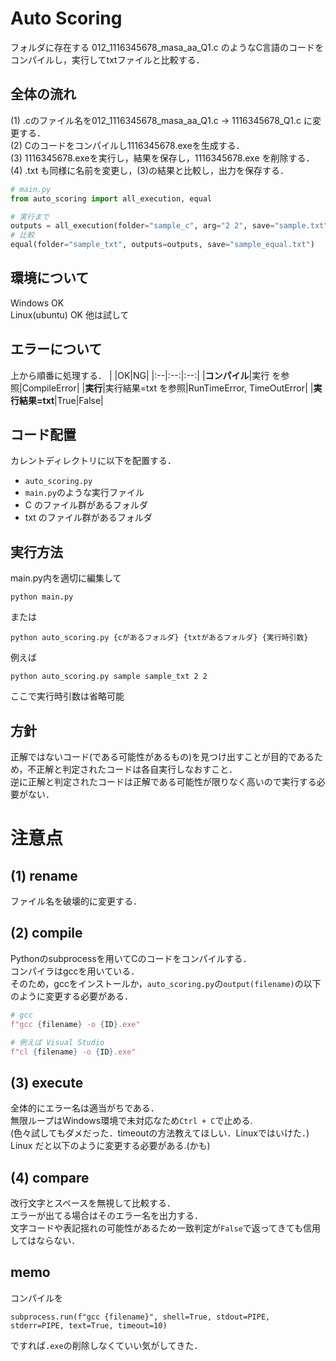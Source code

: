 # Auto Scoring
フォルダに存在する 012_1116345678_masa_aa_Q1.c のようなC言語のコードをコンパイルし，実行してtxtファイルと比較する．  
    
## 全体の流れ
(1) .cのファイル名を012_1116345678_masa_aa_Q1.c → 1116345678_Q1.c に変更する．  
(2) Cのコードをコンパイルし1116345678.exeを生成する．  
(3) 1116345678.exeを実行し，結果を保存し，1116345678.exe を削除する．  
(4) .txt も同様に名前を変更し，(3)の結果と比較し，出力を保存する．  

```Python
# main.py
from auto_scoring import all_execution, equal

# 実行まで
outputs = all_execution(folder="sample_c", arg="2 2", save="sample.txt")
# 比較
equal(folder="sample_txt", outputs=outputs, save="sample_equal.txt")

```
## 環境について
Windows OK  
Linux(ubuntu) OK
他は試して

## エラーについて
上から順番に処理する．
|  |OK|NG|
|:--|:--:|:--:|
|**コンパイル**|実行 を参照|CompileError|
|**実行**|実行結果=txt を参照|RunTimeError, TimeOutError|
|**実行結果=txt**|True|False|


## コード配置
カレントディレクトリに以下を配置する． 
* `auto_scoring.py`
* `main.py`のような実行ファイル
* C のファイル群があるフォルダ
* txt のファイル群があるフォルダ

## 実行方法
main.py内を適切に編集して
```
python main.py
```
または
```
python auto_scoring.py {cがあるフォルダ} {txtがあるフォルダ} {実行時引数}
```
例えば
```
python auto_scoring.py sample sample_txt 2 2
```
ここで実行時引数は省略可能


## 方針
正解ではないコード(である可能性があるもの)を見つけ出すことが目的であるため，不正解と判定されたコードは各自実行しなおすこと．  
逆に正解と判定されたコードは正解である可能性が限りなく高いので実行する必要がない．

# 注意点
## (1) rename
ファイル名を破壊的に変更する．  

## (2) compile
Pythonのsubprocessを用いてCのコードをコンパイルする．  
コンパイラはgccを用いている．  
そのため，gccをインストールか，`auto_scoring.py`の`output(filename)`の以下のように変更する必要がある．
```python
# gcc 
f"gcc {filename} -o {ID}.exe"

# 例えば Visual Studio 
f"cl {filename} -o {ID}.exe"
```

## (3) execute
全体的にエラー名は適当がちである．  
無限ループはWindows環境で未対応なため`Ctrl + C`で止める.  
(色々試してもダメだった．timeoutの方法教えてほしい．Linuxではいけた．)  
Linux だと以下のように変更する必要がある.(かも)


## (4) compare
改行文字とスペースを無視して比較する．  
エラーが出てる場合はそのエラー名を出力する．  
文字コードや表記揺れの可能性があるため一致判定が`False`で返ってきても信用してはならない．


## memo
コンパイルを  
```
subprocess.run(f"gcc {filename}", shell=True, stdout=PIPE, stderr=PIPE, text=True, timeout=10)
```
ですれば`.exe`の削除しなくていい気がしてきた．